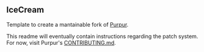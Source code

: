 [Purpur]: https://purpurmc.org

## IceCream
Template to create a mantainable fork of [Purpur].

This readme will eventually contain instructions regarding the patch system. For now, visit Purpur's [CONTRIBUTING.md](https://github.com/PurpurMC/Purpur/blob/HEAD/CONTRIBUTING.md).
